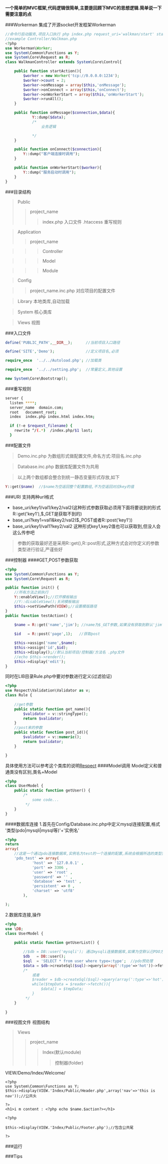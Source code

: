 
**一个简单的MVC框架,代码逻辑很简单,主要是回顾下MVC的思想逻辑.简单说一下需要注意的点** 

###Workerman
集成了开源socket开发框架Workerman
```php
//命令行启动服务,项目入口执行 php index.php request_uri='walkman/start' start|restart|status
//example Controller/Walkman.php
<?php
use Workerman\Worker;
use System\Common\Functions as Y;
use System\Core\Request as R;
class WalkmanController extends System\Core\Control{

	public function startAction(){
		$worker = new Worker('tcp://0.0.0.0:1234');
		$worker->count = 2;
		$worker->onMessage = array($this,'onMessage');
		$worker->onConnect = array($this,'onConnect');
		$worker->onWorkerStart = array($this,'onWorkerStart');
		$worker->runAll();
	}

	public function onMessage($connection,$data){
			Y::dump($data);
			/*   
				业务逻辑

			*/
	}

	public function onConnect($connection){
		Y::dump("客户端连接时调用");
	}

	public function onWorkerStart($worker){
		Y::dump("服务启动时调用");
	}
}
```
###目录结构
>Public
>>project_name
>>>index.php  入口文件
>>>.htaccess   重写规则
			 
>Application
>>project_name

>>>Controller

>>>Model

>>>Module

>Config

>>project_name.inc.php  对应项目的配置文件


>Library  本地类库,自动加载

>System  核心类库

>Views    视图


###入口文件

```php
define('PUBLIC_PATH',__DIR__);      //当前项目入口路径

define('SITE','Demo');              //定义项目名,必须

require_once  '../../Autoload.php'; //加载类

require_once  '../../setting.php';  //常量定义,其他设置

new System\Core\Bootstrap();

```
###重写规则
```bash
server {
  listen ****;
  server_name  domain.com;
  root   document_root;
  index  index.php index.html index.htm;

  if (!-e $request_filename) {
    rewrite ^/(.*)  /index.php/$1 last;
  }

```

###配置文件
>Demo.inc.php 为数组形式做配置文件,命名方式:项目名.inc.php

>Database.inc.php 数据库配置文件为共用

>以上两个数组都会整合到统一静态变量形式存放,如下

```php
Y::get($name)  //$name为空返回整个配置数组,不为空返回对应key的值
```
###URI
支持两种url格式
- base_uri/key1/val1/key2/val2(这种形式参数获取必须用下面将要说到的形式R::get('key1'),$_GET是获取不到的)
- base_uri?key1=val1&key2/val2($_POST或者R::post('key1'))
- base_uri/key1/val1?key2/val2 这种形式key1,key2值也可以获取到,但没人会这么传参吧

>参数的获取最好还是采用R::get(),R::post形式,这种方式会对你定义的参数类型进行验证,严谨些好

###控制器
####GET,POST参数获取
```php
<?php
use System\Common\Functions as Y;
use System\Core\Request as R;

public function init() {
	//所有方法之前执行
	Y::enableView();//打开模板输出
	//Y::disableView();关闭模板输出
	$this->setViewPath(VIEW);//设置模版路径
}
public function testAction() {
	
	$name = R::get('name','jim'); //name为$_GET参数,如果没有获取到默认'jim'

	$id   = R::post('page',1);   //获取post

	$this->assign('name',$name);
	$this->assign('id',$id);
	$this->display();//默认当前项目/控制器/方法名 .php文件
	//echo $this->render();
	$this->display('edit');
}
```

同时在LIB目录Rule.php中要对参数进行定义(过滤验证)
```php
<?php
use Respect\Validation\Validator as v;
class Rule {
		
	//get参数
	public static function get_name(){
        $validator = v::stringType();
        return $validator;
    }
    //post来的参数
    public static function post_id(){
        $validator = v::numeric();
        return $validator;
    }

}
```
具体使用方法可以参考这个类库的说明[Respect](https://github.com/Respect/Validation)
####Model调用
Model定义和普通类没有区别,类名+Model
```php
<?php
class UserModel {
	public static function getUser() {
		/*
			some code...
		 */
	}
}

```
####数据库连接
1.首先在Config/Database.inc.php中定义mysql连接配置,格式 '类型(pdo|mysqli|mysql等)'+'实例名'
```php
<?php
return 
array(
	//这是一个通过pdo连接数据库,实例名为test的一个连接的配置,系统会根据所选的类型实例对应的数据库连接类,目前只有pdo
	'pdo_test' => array(
			'host' => '127.0.0.1' ,
            'port' => 3306 ,
            'user' => 'root' ,
            'password' => '' ,
            'database' => 'test' ,
            'persistent' => 0 ,
            'charset' => 'utf8'
		),

);
```
2.数据库连接,操作
```php
<?php
use \DB;
class UserModel {
	
	public static function getUserList() {

		//$db = DB::user('mysqli'); 通过mysqli连接数据库,如果为空默认已PDO方式,配置文件中要定义一个 mysqli_user的配置数组
		$db   = DB::user();
		$sql  = 'SELECT * from user where type=:type';  //pdo预处理
		$data = $db->createSql($sql)->query(array(':type'=>'hot'))->fetchAll();
		/*
			或者
			$reader = $db->createSql($sql)->query(array(':type'=>'hot'));
			while($tmpData = $reader->fetch()){
				$data[] = $tmpData; 
			}			
		 */ 
	}
	
}

```

###视图文件
视图结构
>Views
>>project_name
>>>Index(默认module)
>>>>控制器(folder)

VIEW/Demo/Index/Welcome/

```
<?php
use System\Common\Functions as Y;
$this->display(VIEW.'Index/Public/Header.php',array('nav'=>'this is nav'));//公共头

?>
<h1>i m content : <?php echo $name.$action?></h1>

<?php

$this->display(VIEW.'Index/Public/Footer.php');//包含公共尾

?>
```

###运行

###Tips
		





